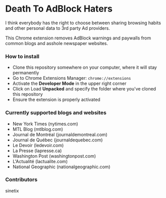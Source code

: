 # Death To AdBlock Haters
I think everybody has the right to choose between sharing browsing habits and other personal data to 3rd party Ad providers.

This Chrome extension removes AdBlock warnings and paywalls from common blogs and asshole newspaper websites.

### How to install
- Clone this repository somewhere on your computer, where it will stay permanently
- Go to Chrome Extensions Manager: `chrome://extensions`
- Activate the **Developer Mode** in the upper right corner
- Click on Load **Unpacked** and specify the folder where you've cloned this repository
- Ensure the extension is properly activated

### Currently supported blogs and websites
- New York Times (nytimes.com)
- MTL Blog (mtlblog.com)
- Journal de Montréal (journaldemontreal.com)
- Journal de Québec (journaldequebec.com)
- Le Devoir (ledevoir.com)
- La Presse (lapresse.ca)
- Washington Post (washingtonpost.com)
- L'Actualité (lactualite.com)
- National Geographic (nationalgeographic.com)

### Contributors
sinetix
